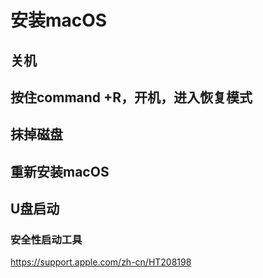 # 安装macOS

## 关机

## 按住command +R，开机，进入恢复模式

## 抹掉磁盘

## 重新安装macOS

## U盘启动
### 安全性启动工具
https://support.apple.com/zh-cn/HT208198
